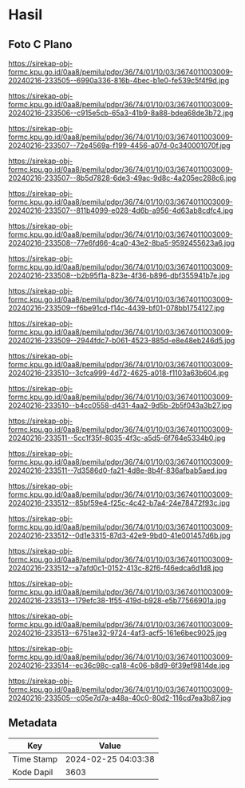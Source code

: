 # Hasil

## Foto C Plano

https://sirekap-obj-formc.kpu.go.id/0aa8/pemilu/pdpr/36/74/01/10/03/3674011003009-20240216-233505--6990a336-816b-4bec-b1e0-fe539c5f4f9d.jpg

https://sirekap-obj-formc.kpu.go.id/0aa8/pemilu/pdpr/36/74/01/10/03/3674011003009-20240216-233506--c915e5cb-65a3-41b9-8a88-bdea68de3b72.jpg

https://sirekap-obj-formc.kpu.go.id/0aa8/pemilu/pdpr/36/74/01/10/03/3674011003009-20240216-233507--72e4569a-f199-4456-a07d-0c340001070f.jpg

https://sirekap-obj-formc.kpu.go.id/0aa8/pemilu/pdpr/36/74/01/10/03/3674011003009-20240216-233507--8b5d7828-6de3-49ac-9d8c-4a205ec288c6.jpg

https://sirekap-obj-formc.kpu.go.id/0aa8/pemilu/pdpr/36/74/01/10/03/3674011003009-20240216-233507--811b4099-e028-4d6b-a956-4d63ab8cdfc4.jpg

https://sirekap-obj-formc.kpu.go.id/0aa8/pemilu/pdpr/36/74/01/10/03/3674011003009-20240216-233508--77e6fd66-4ca0-43e2-8ba5-9592455623a6.jpg

https://sirekap-obj-formc.kpu.go.id/0aa8/pemilu/pdpr/36/74/01/10/03/3674011003009-20240216-233508--b2b95f1a-823e-4f36-b896-dbf355941b7e.jpg

https://sirekap-obj-formc.kpu.go.id/0aa8/pemilu/pdpr/36/74/01/10/03/3674011003009-20240216-233509--f6be91cd-f14c-4439-bf01-078bb1754127.jpg

https://sirekap-obj-formc.kpu.go.id/0aa8/pemilu/pdpr/36/74/01/10/03/3674011003009-20240216-233509--2944fdc7-b061-4523-885d-e8e48eb246d5.jpg

https://sirekap-obj-formc.kpu.go.id/0aa8/pemilu/pdpr/36/74/01/10/03/3674011003009-20240216-233510--3cfca999-4d72-4625-a018-f1103a63b604.jpg

https://sirekap-obj-formc.kpu.go.id/0aa8/pemilu/pdpr/36/74/01/10/03/3674011003009-20240216-233510--b4cc0558-d431-4aa2-9d5b-2b5f043a3b27.jpg

https://sirekap-obj-formc.kpu.go.id/0aa8/pemilu/pdpr/36/74/01/10/03/3674011003009-20240216-233511--5cc1f35f-8035-4f3c-a5d5-6f764e5334b0.jpg

https://sirekap-obj-formc.kpu.go.id/0aa8/pemilu/pdpr/36/74/01/10/03/3674011003009-20240216-233511--7d3586d0-fa21-4d8e-8b4f-836afbab5aed.jpg

https://sirekap-obj-formc.kpu.go.id/0aa8/pemilu/pdpr/36/74/01/10/03/3674011003009-20240216-233512--85bf59e4-f25c-4c42-b7a4-24e78472f93c.jpg

https://sirekap-obj-formc.kpu.go.id/0aa8/pemilu/pdpr/36/74/01/10/03/3674011003009-20240216-233512--0d1e3315-87d3-42e9-9bd0-41e001457d6b.jpg

https://sirekap-obj-formc.kpu.go.id/0aa8/pemilu/pdpr/36/74/01/10/03/3674011003009-20240216-233512--a7afd0c1-0152-413c-82f6-f46edca6d1d8.jpg

https://sirekap-obj-formc.kpu.go.id/0aa8/pemilu/pdpr/36/74/01/10/03/3674011003009-20240216-233513--179efc38-1f55-419d-b928-e5b77566901a.jpg

https://sirekap-obj-formc.kpu.go.id/0aa8/pemilu/pdpr/36/74/01/10/03/3674011003009-20240216-233513--6751ae32-9724-4af3-acf5-161e6bec9025.jpg

https://sirekap-obj-formc.kpu.go.id/0aa8/pemilu/pdpr/36/74/01/10/03/3674011003009-20240216-233514--ec36c98c-ca18-4c06-b8d9-6f39ef9814de.jpg

https://sirekap-obj-formc.kpu.go.id/0aa8/pemilu/pdpr/36/74/01/10/03/3674011003009-20240216-233505--c05e7d7a-a48a-40c0-80d2-116cd7ea3b87.jpg


## Metadata

| Key        | Value               |
| ---------- | ------------------- |
| Time Stamp | 2024-02-25 04:03:38 |
| Kode Dapil | 3603                |




